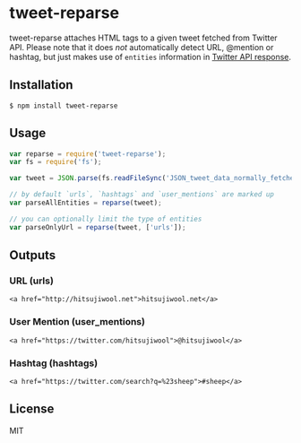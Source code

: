 # tweet-reparse

tweet-reparse attaches HTML tags to a given tweet fetched from Twitter API. Please note that it does _not_ automatically detect URL, @mention or hashtag, but just makes use of `entities` information in [Twitter API response](https://dev.twitter.com/docs/entities).

## Installation

```
$ npm install tweet-reparse
```

## Usage

```javascript
var reparse = require('tweet-reparse');
var fs = require('fs');

var tweet = JSON.parse(fs.readFileSync('JSON_tweet_data_normally_fetched_from_API'));

// by default `urls`, `hashtags` and `user_mentions` are marked up
var parseAllEntities = reparse(tweet);

// you can optionally limit the type of entities
var parseOnlyUrl = reparse(tweet, ['urls']);
```

## Outputs

### URL (urls)

```
<a href="http://hitsujiwool.net">hitsujiwool.net</a>
```

### User Mention (user_mentions)

```
<a href="https://twitter.com/hitsujiwool">@hitsujiwool</a>
```

### Hashtag (hashtags)

```
<a href="https://twitter.com/search?q=%23sheep">#sheep</a>
```

## License

MIT
